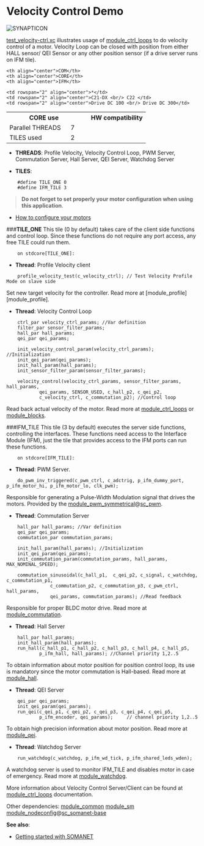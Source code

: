 Velocity Control Demo
=======================
![SYNAPTICON](https://s3-eu-west-1.amazonaws.com/synapticon-resources/images/logos/synapticon_fullname_blackoverwhite_280x48.png)

[test_velocity-ctrl.xc](https://github.com/synapticon/sc_sncn_motorctrl_sin/tree/master/test_velocity-ctrl/src) illustrates usage of [module_ctrl_loops][module_ctrl_loops] to do velocity control of a motor. Velocity Loop can be closed with position from either HALL sensor/ QEI Sensor or any other position sensor (if a drive server runs on IFM tile).

<table align="center" cellpadding="5" width="80%">
<tr>
    <th colspan="2">CORE use</th>
    <td rowspan="3" width="1px"></td>
    <th colspan="3">HW compatibility</th>
</tr>
<tr>
    <td>Parallel THREADS</td>
    <td width="30px" align="center"> 7 </td>

    <th align="center">COM</th>
    <th align="center">CORE</th>
    <th align="center">IFM</th>
</tr>
<tr>
    <td>TILES used</td>
    <td width="30px" align="center"> 2 </td>

    <td rowspan="2" align="center">*</td>
    <td rowspan="2" align="center">C21-DX <br/> C22 </td>
    <td rowspan="2" align="center">Drive DC 100 <br/> Drive DC 300</td>
</tr>
</table>


- **THREADS**: Profile Velocity, Velocity Control Loop, PWM Server, Commutation Server, Hall Server, QEI Server, Watchdog Server


- **TILES**:
```
	#define TILE_ONE 0
	#define IFM_TILE 3
```

> **Do not forget to set properly your motor configuration when using this application**.

<!-- - [Configure your node]() -->
- [How to configure your motors](https://github.com/synapticon/sc_sncn_motorctrl_sin/blob/master/howto/HOW_TO_CONFIGURE_MOTORS.md)


###**TILE_ONE** 
This tile (0 by default) takes care of the client side functions and control loop. Since these functions do not require any port access, any free TILE could run them.
```
	on stdcore[TILE_ONE]:
```
- **Thread**: Profile Velocity client
```
	profile_velocity_test(c_velocity_ctrl);	// Test Velocity Profile Mode on slave side
```
Set new target velocity for the controller. Read more at [module_profile][module_profile].


- **Thread**: Velocity Control Loop
```
	ctrl_par velocity_ctrl_params; //Var definition
	filter_par sensor_filter_params;
	hall_par hall_params;
	qei_par qei_params;

	init_velocity_control_param(velocity_ctrl_params); //Initialization
	init_qei_param(qei_params);
	init_hall_param(hall_params);
	init_sensor_filter_param(sensor_filter_params);

	velocity_control(velocity_ctrl_params, sensor_filter_params, hall_params, 
			qei_params, SENSOR_USED, c_hall_p2, c_qei_p2, 
			c_velocity_ctrl, c_commutation_p2); //Control loop
```		
Read back actual velocity of the motor. Read more at [module_ctrl_loops][module_ctrl_loops] or [module_blocks][module_blocks].

###IFM_TILE 
This tile (3 by default) executes the server side functions, controlling the interfaces. These functions need access to the Interface Module (IFM), just the tile that provides access to the IFM ports can run these functions.  
```
	on stdcore[IFM_TILE]:
```				
- **Thread**: PWM Server.
```
	do_pwm_inv_triggered(c_pwm_ctrl, c_adctrig, p_ifm_dummy_port, p_ifm_motor_hi, p_ifm_motor_lo, clk_pwm);
```
Responsible for generating a Pulse-Width Modulation signal that drives the motors. Provided by the [module_pwm_symmetrical][module_pwm_symmetrical]@[sc_pwm][sc_pwm].

- **Thread**: Commutation Server 

```
	hall_par hall_params; //Var definition
	qei_par qei_params;
	commutation_par commutation_params;

	init_hall_param(hall_params); //Initialization
	init_qei_param(qei_params);
	init_commutation_param(commutation_params, hall_params, MAX_NOMINAL_SPEED); 

	commutation_sinusoidal(c_hall_p1,  c_qei_p2, c_signal, c_watchdog, c_commutation_p1,
				c_commutation_p2, c_commutation_p3, c_pwm_ctrl, hall_params,
				qei_params, commutation_params); //Read feedback
```

Responsible for proper BLDC motor drive. Read more at [module_commutation][module_commutation].

- **Thread**: Hall Server
```
	hall_par hall_params;
	init_hall_param(hall_params);
	run_hall(c_hall_p1, c_hall_p2, c_hall_p3, c_hall_p4, c_hall_p5,
			p_ifm_hall, hall_params); //Channel priority 1,2..5
```
To obtain information about motor position for position control loop, its use is mandatory since the motor commutation is Hall-based. Read more at [module_hall][module_hall].

- **Thread**: QEI Server
```
	qei_par qei_params;
	init_qei_param(qei_params);
	run_qei(c_qei_p1, c_qei_p2, c_qei_p3, c_qei_p4, c_qei_p5,
			p_ifm_encoder, qei_params);  	// channel priority 1,2..5
```
To obtain high precision information about motor position. Read more at [module_qei][module_qei].

- **Thread**: Watchdog Server
```
	run_watchdog(c_watchdog, p_ifm_wd_tick, p_ifm_shared_leds_wden);
```
A watchdog server is used to monitor IFM_TILE and disables motor in case of emergency. Read more at [module_watchdog][module_watchdog].


More information about Velocity Control Server/Client can be found at [module_ctrl_loops][module_ctrl_loops] documentation.

Other dependencies: [module_common][module_common] [module_sm][module_sm] [module_nodeconfig][module_nodeconfig]@[sc_somanet-base][sc_somanet-base] 

**See also**:

- [Getting started with SOMANET][getting_started_somanet]    


[sc_sncn_ethercat]:https://github.com/synapticon/sc_sncn_ethercat
[sc_pwm]: https://github.com/synapticon/sc_pwm
[sc_somanet-base]: https://github.com/synapticon/sc_somanet-base

[module_adc]: https://github.com/synapticon/sc_sncn_motorctrl_sin/tree/master/module_adc
[module_hall]: https://github.com/synapticon/sc_sncn_motorctrl_sin/tree/master/module_hall
[module_watchdog]: https://github.com/synapticon/sc_sncn_motorctrl_sin/tree/master/module_watchdog
[modle_ecat_drive]: https://github.com/synapticon/sc_sncn_motorctrl_sin/tree/master/module_ecat_drive
[module_ctrl_loops]: https://github.com/synapticon/sc_sncn_motorctrl_sin/tree/master/module_ctrl_loops
[module_blocks]: https://github.com/synapticon/sc_sncn_motorctrl_sin/tree/master/module_blocks
[module_qei]: https://github.com/synapticon/sc_sncn_motorctrl_sin/tree/master/module_qei
[module_commutation]: https://github.com/synapticon/sc_sncn_motorctrl_sin/tree/master/module_commutation
[module_gpio]: https://github.com/synapticon/sc_sncn_motorctrl_sin/tree/master/module_gpio
[module_common]: https://github.com/synapticon/sc_sncn_motorctrl_sin/tree/master/module_common
[module_sm]: https://github.com/synapticon/sc_sncn_motorctrl_sin/tree/master/module_sm
[module_homing]: https://github.com/synapticon/sc_sncn_motorctrl_sin/tree/master/test_homing

[module_ethercat]: https://github.com/synapticon/sc_sncn_ethercat/tree/master/module_ethercat

[module_pwm_symmetrical]: https://github.com/synapticon/sc_pwm/tree/master/module_pwm_symmetrical

[module_nodeconfig]: https://github.com/synapticon/sc_somanet-base/tree/master/module_nodeconfig

[how_to_configure_motors]: https://github.com/synapticon/sc_sncn_motorctrl_sin/blob/master/howto/HOW_TO_CONFIGURE_MOTORS.md
[getting_started_somanet]: http://doc.synapticon.com/wiki/index.php/Category:Getting_Started_with_SOMANET
